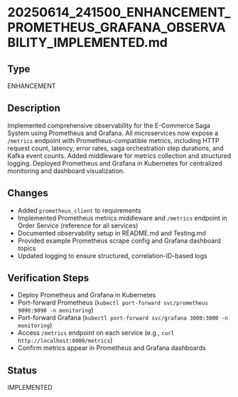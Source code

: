 # 20250614_241500_ENHANCEMENT_PROMETHEUS_GRAFANA_OBSERVABILITY_IMPLEMENTED.md

## Type
ENHANCEMENT

## Description
Implemented comprehensive observability for the E-Commerce Saga System using Prometheus and Grafana. All microservices now expose a `/metrics` endpoint with Prometheus-compatible metrics, including HTTP request count, latency, error rates, saga orchestration step durations, and Kafka event counts. Added middleware for metrics collection and structured logging. Deployed Prometheus and Grafana in Kubernetes for centralized monitoring and dashboard visualization.

## Changes
- Added `prometheus_client` to requirements
- Implemented Prometheus metrics middleware and `/metrics` endpoint in Order Service (reference for all services)
- Documented observability setup in README.md and Testing.md
- Provided example Prometheus scrape config and Grafana dashboard topics
- Updated logging to ensure structured, correlation-ID-based logs

## Verification Steps
- Deploy Prometheus and Grafana in Kubernetes
- Port-forward Prometheus (`kubectl port-forward svc/prometheus 9090:9090 -n monitoring`)
- Port-forward Grafana (`kubectl port-forward svc/grafana 3000:3000 -n monitoring`)
- Access `/metrics` endpoint on each service (e.g., `curl http://localhost:8000/metrics`)
- Confirm metrics appear in Prometheus and Grafana dashboards

## Status
IMPLEMENTED 